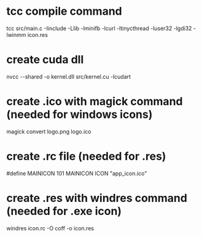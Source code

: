 # tcc compile command
tcc src/main.c -Iinclude -Llib -lminifb -lcurl -ltinycthread -luser32 -lgdi32 -lwinmm icon.res

# create cuda dll
nvcc --shared -o kernel.dll src/kernel.cu -lcudart

# create .ico with magick command (needed for windows icons)
magick convert logo.png logo.ico

# create .rc file (needed for .res)
#define MAINICON 101
MAINICON ICON "app_icon.ico"

# create .res with windres command (needed for .exe icon)
windres icon.rc -O coff -o icon.res
